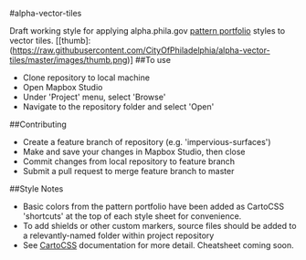 #alpha-vector-tiles

Draft working style for applying alpha.phila.gov [pattern portfolio](http://cityofphiladelphia.github.io/patterns/) styles to vector tiles.
[[thumb]:(https://raw.githubusercontent.com/CityOfPhiladelphia/alpha-vector-tiles/master/images/thumb.png)]
##To use
 - Clone repository to local machine
 - Open Mapbox Studio
 - Under 'Project' menu, select 'Browse'
 - Navigate to the repository folder and select 'Open'
 
##Contributing
 - Create a feature branch of repository (e.g. 'impervious-surfaces')
 - Make and save your changes in Mapbox Studio, then close
 - Commit changes from local repository to feature branch
 - Submit a pull request to merge feature branch to master
 
##Style Notes
 - Basic colors from the pattern portfolio have been added as CartoCSS 'shortcuts' at the top of each style sheet for convenience. 
 - To add shields or other custom markers, source files should be added to a relevantly-named folder within project repository
 - See [CartoCSS](https://github.com/mapbox/carto/blob/master/docs/latest.md) documentation for more detail. Cheatsheet coming soon.
 
